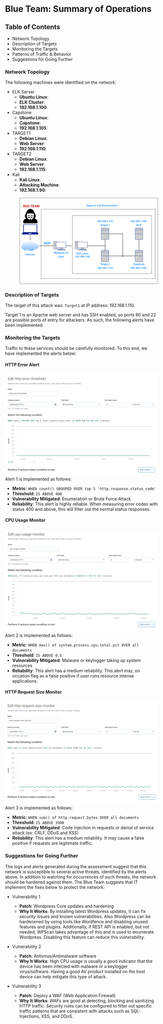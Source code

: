 # Blue Team: Summary of Operations

## Table of Contents
- Network Topology
- Description of Targets
- Monitoring the Targets
- Patterns of Traffic & Behavior
- Suggestions for Going Further

### Network Topology

The following machines were identified on the network:
- ELK Server
  - **Ubuntu Linux**:
  - **ELK Cluster**:
  - **192.168.1.100**:
- Capstone
  - **Ubuntu Linux**:
  - **Capstone**:
  - **192.168.1.105**:
- TARGET1
  - **Debian Linux**:
  - **Web Server**:
  - **192.168.1.110**:
- TARGET2
  - **Debian Linux**:
  - **Web Server**:
  - **192.168.1.115**:
- Kali
  - **Kali Linux**:
  - **Attacking Machine**:
  - **192.168.1.90**: <br><br>
![network](/images/network.png) <br>
### Description of Targets

The target of this attack was: `Target1` at IP address: 192.168.1.110.

Target 1 is an Apache web server and has SSH enabled, so ports 80 and 22 are possible ports of entry for attackers. As such, the following alerts have been implemented:


### Monitoring the Targets

Traffic to these services should be carefully monitored. To this end, we have implemented the alerts below:

#### HTTP Error Alert
![http-error-alert](/images/alert1.png)
Alert 1 is implemented as follows:
  - **Metric**: `WHEN count() GROUPED OVER top 5 'http.response.status_code'`
  - **Threshold**: `IS ABOVE 400`
  - **Vulnerability Mitigated**: Enumeration or Brute Force Attack
  - **Reliability**: This alert is highly reliable. When measuring error codes with status 400 and above, this will filter out the normal status responses.

#### CPU Usage Monitor
![cpu-usage-alert](/images/alert2.png)
Alert 2 is implemented as follows:
  - **Metric**: `WHEN max() of system.process.cpu.total.pct OVER all documents`
  - **Threshold**: `IS ABOVE 0.5`
  - **Vulnerability Mitigated**: Malware or keylogger taking up system resources
  - **Reliability**: This alert has a medium reliability. This alert may, on occation flag as a false positive if user runs resource intense applications.

#### HTTP Request Size Monitor
![http-monitor](/images/alert3.png)
Alert 3 is implemented as follows:
  - **Metric**: `WHEN sum() of http.request.bytes OVER all documents`
  - **Threshold**: `IS ABOVE 3500`
  - **Vulnerability Mitigated**: Code injection in requests or denial of service attack (ex: CRLF, DDoS and XSS)
  - **Reliability**: This alert has a medium reliability. It may cause a false positive if requests are legitimate traffic.

### Suggestions for Going Further

The logs and alerts generated during the assessment suggest that this network is susceptible to several active threats, identified by the alerts above. In addition to watching for occurrences of such threats, the network should be hardened against them. The Blue Team suggests that IT implement the fixes below to protect the network:

- Vulnerability 1
  - **Patch**: Wordpress Core updates and hardening
  - **Why It Works**: By installing latest Wordpress updates, it can fix security issues and known vulnerabilities. Also Wordpress can be hardenened by using tools like Wordfence and disabling unused features and plugins. Additionally, if REST API is enabled, but not needed, WPScan takes advantage of this and is used to enumerate Wordpress. Disabling this feature can reduce this vulnerability.

- Vulnerability 2
  - **Patch**: Antivirus/Antimalware software
  - **Why It Works**: High CPU usage is usually a good indicator that the device has been infected with malware or a keylogger virus/software. Having a good AV product installed on the host device can help mitigate this type of attack.

- Vulnerability 3
  - **Patch**: Deploy a WAF (Web Application Firewall)
  - **Why It Works**: WAFs are good at detecting, blocking and sanitizing HTTP traffic. Security rules can be configured to filter out specific traffic patterns that are consistent with attacks such as SQL-Injections, XSS, and DDoS.
